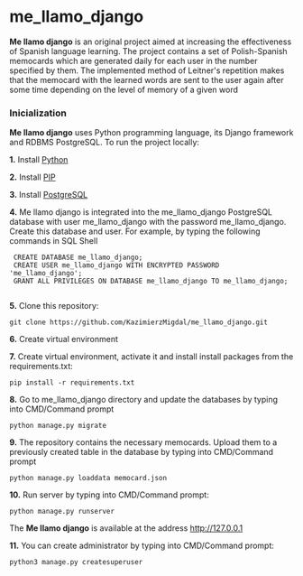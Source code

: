 # me_llamo_django
**Me llamo django** is an original project aimed at increasing the effectiveness of Spanish language learning. The project contains a set of Polish-Spanish memocards which are generated daily for each user in the number specified by them. The implemented method of Leitner's repetition makes that the memocard with the learned words are sent to the user again after some time depending on the level of memory of a given word

### Inicialization
**Me llamo django** uses Python programming language, its Django framework and RDBMS PostgreSQL. To run the project locally:
 
**1.** Install [Python](https://www.python.org/downloads/)

**2.** Install [PIP](https://bootstrap.pypa.io/get-pip.py)

**3.** Install [PostgreSQL](https://www.postgresql.org/download/)

**4.** Me llamo django is integrated into the me_llamo_django PostgreSQL database with user me_llamo_django with the password me_llamo_django. Create this database and user. For example, by typing the following commands in SQL Shell

```
 CREATE DATABASE me_llamo_django;
 CREATE USER me_llamo_django WITH ENCRYPTED PASSWORD 'me_llamo_django';
 GRANT ALL PRIVILEGES ON DATABASE me_llamo_django TO me_llamo_django;
 
```

**5.** Clone this repository: 
```
git clone https://github.com/KazimierzMigdal/me_llamo_django.git
```

**6.** Create virtual environment

**7.** Create virtual environment, activate it and install install packages from the requirements.txt:
```
pip install -r requirements.txt
```

**8.** Go to me_llamo_django directory and update the databases by typing into CMD/Command prompt 
```
python manage.py migrate
```
**9.** The repository contains the necessary memocards. Upload them to a previously created table in the database by typing into CMD/Command prompt 
```
python manage.py loaddata memocard.json
```
**10.** Run server by typing into CMD/Command prompt:
```
python manage.py runserver
```
The **Me llamo django** is available at the address http://127.0.0.1

**11.** You can create administrator by typing into CMD/Command prompt:
```
python3 manage.py createsuperuser
```
